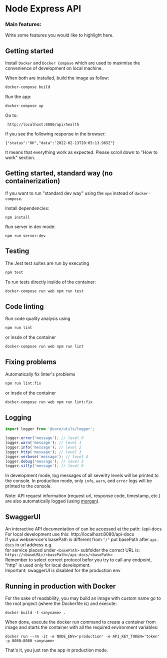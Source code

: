 # Node Express API

### Main features:
Write some features you would like to highlight here.

## Getting started

Install `Docker` and `Docker Compose` which are used to maximise the convenience of development on local machine.

When both are installed, build the image as follow:

```sh
docker-compose build
```

Run the app:

```sh
docker-compose up
```

Go to:

```
 http://localhost:8080/api/health
```

If you see the following response in the browser:

```
{"status":"OK","data":"2022-02-13T20:05:13.965Z"}
```

It means that everything work as expected.
Please scroll down to "How to work" section.

## Getting started, standard way (no containerization)

If you want to run "standard dev way" using the `npm` instead of `docker-compose`.

Install dependencies:

```
npm install
```

Run server in dev mode:

```
npm run server:dev
```

## Testing

The Jest test suites are run by executing

```sh
npm test
```

To run tests directly insiide of the <Anyname> container:

```sh
docker-compose run web npm run test
```

## Code linting

Run code quality analysis using

```sh
npm run lint
```

or insde of the container

```sh
docker-compose run web npm run lint
```

## Fixing problems

Automatically fix linter's problems

```sh
npm run lint:fix
```

or insde of the container

```sh
docker-compose run web npm run lint:fix
```

## Logging

```javascript
import logger from '@core/utils/logger';

logger.error('message'); // level 0
logger.warn('message'); // level 1
logger.info('message'); // level 2
logger.http('message'); // level 3
logger.verbose('message'); // level 4
logger.debug('message'); // level 5
logger.silly('message'); // level 6
```

In development mode, log messages of all severity levels will be printed to the console.
In production mode, only `info`, `warn`, and `error` logs will be printed to the console.

Note: API request information (request url, response code, timestamp, etc.) are also automatically logged (using [morgan](https://github.com/expressjs/morgan)).


## SwaggerUI

An interactive API documentation of <Anyname> can be accessed at the path: <baseURL>/api-docs \
For local development use this: http://localhost:8080/api-docs \
If your webservice's basePath is different from `"/"` put basePath after `api-docs` in url address e.g. \
for service placed under `<basePath>` subfolder the correct URL is: `https://<baseURL>/<basePath>/api-docs/<basePath>` \
Remember to select correct protocol befor you try to call any endpoint, "http" is used only for local development. \
Important: swaggerUI is disabled for the production env

## Running in production with Docker

For the sake of readability, you may build an image with custom name go to the root project (where the Dockerfile is) and execute:

`docker build -t <anyname> .`

When done, execute the docker run command to create a container from <anyname> image and starts the container with all the required environment variables:

`docker run --rm -it -e NODE_ENV='production' -e API_KEY_TOKEN='token' -p 8080:8080 <anyname>`

That's it, you just ran the app in production mode.

